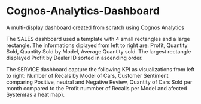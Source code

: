 # Cognos-Analytics-Dashboard

A multi-display dashboard created from scratch using Cognos Analytics

The SALES dashboard used a template with 4 small rectangles and a large rectangle. The informations diplayed from left to right are: Profit, Quantity Sold, Quantity Sold by Model, Average Quantity sold. The largest rectangle displayed Profit by Dealer ID sorted in ascending order.

The SERVICE dashboard capture the following KPI as visualizations from left to right: Number of Recals by Model of Cars, Customer Sentiment comparing Positive, neutral and Negative Review, Quantity of Cars Sold per month compared to the Profit nummber of Recalls per Model and afected System(as a heat map).
